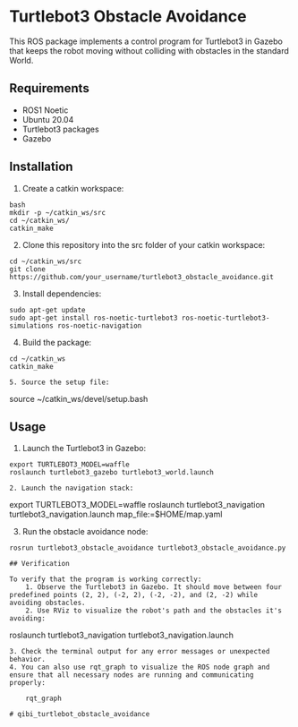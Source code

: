 # Turtlebot3 Obstacle Avoidance

This ROS package implements a control program for Turtlebot3 in Gazebo that keeps the robot moving without colliding with obstacles in the standard World.

## Requirements

- ROS1 Noetic
- Ubuntu 20.04
- Turtlebot3 packages
- Gazebo

## Installation

1. Create a catkin workspace:
```
bash
mkdir -p ~/catkin_ws/src
cd ~/catkin_ws/
catkin_make
```
2. Clone this repository into the src folder of your catkin workspace:
```
cd ~/catkin_ws/src
git clone https://github.com/your_username/turtlebot3_obstacle_avoidance.git
```
3. Install dependencies:
```
sudo apt-get update
sudo apt-get install ros-noetic-turtlebot3 ros-noetic-turtlebot3-simulations ros-noetic-navigation
```
4. Build the package:
```
cd ~/catkin_ws
catkin_make

5. Source the setup file:
```
source ~/catkin_ws/devel/setup.bash

## Usage

1. Launch the Turtlebot3 in Gazebo:
```
export TURTLEBOT3_MODEL=waffle
roslaunch turtlebot3_gazebo turtlebot3_world.launch

2. Launch the navigation stack:
```
export TURTLEBOT3_MODEL=waffle
roslaunch turtlebot3_navigation turtlebot3_navigation.launch map_file:=$HOME/map.yaml

3. Run the obstacle avoidance node:
```
rosrun turtlebot3_obstacle_avoidance turtlebot3_obstacle_avoidance.py

## Verification

To verify that the program is working correctly:
	1. Observe the Turtlebot3 in Gazebo. It should move between four predefined points (2, 2), (-2, 2), (-2, -2), and (2, -2) while avoiding obstacles.
	2. Use RViz to visualize the robot's path and the obstacles it's avoiding:
```
roslaunch turtlebot3_navigation turtlebot3_navigation.launch

	3. Check the terminal output for any error messages or unexpected behavior.
	4. You can also use rqt_graph to visualize the ROS node graph and ensure that all necessary nodes are running and communicating properly:
```
	rqt_graph
	
# qibi_turtlebot_obstacle_avoidance
